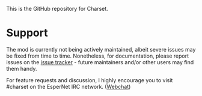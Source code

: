 This is the GitHub repository for Charset.

# Support

The mod is currently not being actively maintained, albeit severe issues may be fixed from time to time. Nonetheless, for documentation, please report issues on 
the [issue tracker](https://github.com/CharsetMC/Charset/issues) - future maintainers and/or other users may find them handy.

For feature requests and discussion, I highly encourage you to visit #charset on the EsperNet IRC network. ([Webchat](http://webchat.esper.net/?channels=#charset))
